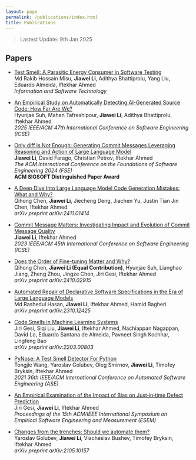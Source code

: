 ```yaml
---
layout: page
permalink: /publications/index.html
title: Publications
---
```


> Lastest Update: 9th Jan 2025&nbsp;

## Papers

- [Test Smell: A Parasitic Energy Consumer in Software Testing](https://arxiv.org/pdf/2310.14548.pdf) <br> Md Rakib Hossain Misu, **Jiawei Li**, Adithya Bhattiprolu, Yang Liu, Eduardo Almeida, Iftekhar Ahmed <br> <i> Information and Software Technology </i>

- [An Empirical Study on Automatically Detecting AI-Generated Source Code: How Far Are We?](https://arxiv.org/pdf/2411.04299) <br> Hyunjae Suh, Mahan Tafreshipour, **Jiawei Li**, Adithya Bhattiprolu, Iftekhar Ahmed <br> <i> 2025 IEEE/ACM 47th International Conference on Software Engineering (ICSE) </i>

- [Only diff is Not Enough: Generating Commit Messages Leveraging Reasoning and Action of Large Language Model](https://dl.acm.org/doi/pdf/10.1145/3643760) <br> **Jiawei Li**, David Farago, Christian Petrov, Iftekhar Ahmed <br> <i> The ACM International Conference on the Foundations of Software Engineering 2024 (FSE) </i> <br> **ACM SIGSOFT Distinguished Paper Award** <br>

- [A Deep Dive Into Large Language Model Code Generation Mistakes: What and Why?](https://arxiv.org/pdf/2411.01414) <br> Qihong Chen, **Jiawei Li**, Jiecheng Deng, Jiachen Yu, Justin Tian Jin Chen, Iftekhar Ahmed <br> <i> arXiv preprint arXiv:2411.01414 </i>

- [Commit Message Matters: Investigating Impact and Evolution of Commit Message Quality](https://ieeexplore.ieee.org/stamp/stamp.jsp?arnumber=10172825) <br> **Jiawei Li**,  Iftekhar Ahmed <br> <i> 2023 IEEE/ACM 45th International Conference on Software Engineering (ICSE) </i>

- [Does the Order of Fine-tuning Matter and Why?](https://arxiv.org/pdf/2410.02915) <br> Qihong Chen, **Jiawei Li (Equal Contribution)**, Hyunjae Suh, Lianghao Jiang, Zheng Zhou, Jingze Chen, Jiri Gesi, Iftekhar Ahmed <br> <i> arXiv preprint arXiv:2410.02915 </i>

- [Automated Repair of Declarative Software Specifications in the Era of Large Language Models](https://arxiv.org/pdf/2310.12425) <br> Md Rashedul Hasan, **Jiawei Li**, Iftekhar Ahmed, Hamid Bagheri <br> <i> arXiv preprint arXiv:2310.12425 </i>

- [Code Smells in Machine Learning Systems](https://arxiv.org/pdf/2203.00803.pdf) <br> Jiri Gesi, Siqi Liu, **Jiawei Li**, Iftekhar Ahmed, Nachiappan Nagappan, David Lo, Eduardo Santana de Almeida, Pavneet Singh Kochhar, Lingfeng Bao <br> <i> arXiv preprint arXiv:2203.00803 </i>

- [PyNose: A Test Smell Detector For Python](https://ieeexplore.ieee.org/stamp/stamp.jsp?arnumber=9678615) <br> Tongjie Wang, Yaroslav Golubev, Oleg Smirnov, **Jiawei Li**, Timofey Bryksin, Iftekhar Ahmed <br> <i> 2021 36th IEEE/ACM International Conference on Automated Software Engineering (ASE) </i>

- [An Empirical Examination of the Impact of Bias on Just‐in‐time Defect Prediction](https://dl.acm.org/doi/pdf/10.1145/3475716.3475791) <br> Jiri Gesi, **Jiawei Li**, Iftekhar Ahmed <br> <i> Proceedings of the 15th ACM/IEEE International Symposium on Empirical Software Engineering and Measurement (ESEM) </i>

- [Changes from the trenches: Should we automate them?](https://arxiv.org/pdf/2105.10157.pdf) <br> Yaroslav Golubev, **Jiawei Li**, Viacheslav Bushev, Timofey Bryksin, Iftekhar Ahmed <br> <i> arXiv preprint arXiv:2105.10157 </i>

